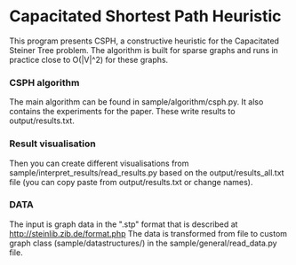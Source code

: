 # Capacitated Shortest Path Heuristic
This program presents CSPH, a constructive heuristic for the Capacitated Steiner Tree problem. The algorithm is built for sparse graphs and runs in practice close to O(|V|^2) for these graphs.


### CSPH algorithm
The main algorithm can be found in sample/algorithm/csph.py. It also contains the experiments for the paper. These write results to output/results.txt. 

### Result visualisation
Then you can create different visualisations from sample/interpret_results/read_results.py based on the output/results_all.txt file (you can copy paste from output/results.txt or change names).

### DATA
The input is graph data in the ".stp" format that is described at http://steinlib.zib.de/format.php
The data is transformed from file to custom graph class (sample/datastructures/) in the sample/general/read_data.py file.
